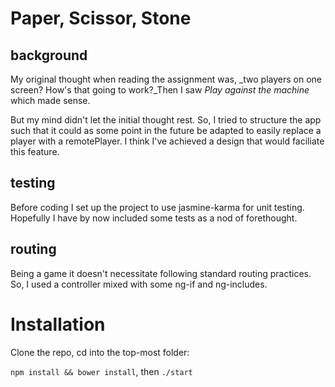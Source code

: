 
# Paper, Scissor, Stone

## background
My original thought when reading the assignment was, _two players on one screen? How's that going to 
work?_Then I saw _Play against the machine_ which made sense.

But my mind didn't let the initial thought rest.  So, I tried to structure the app such that it could
as some point in the future be adapted to easily replace a player with a remotePlayer. I think I've 
achieved a design that would faciliate this feature. 
 
## testing
Before coding I set up the project to use jasmine-karma for unit testing. Hopefully I have by now
included some tests as a nod of forethought.

## routing

Being a game it doesn't necessitate following standard routing practices. 
So, I used a controller mixed with some ng-if and ng-includes.

# Installation
Clone the repo, cd into the top-most folder:

  `npm install && bower install`, then `./start`

